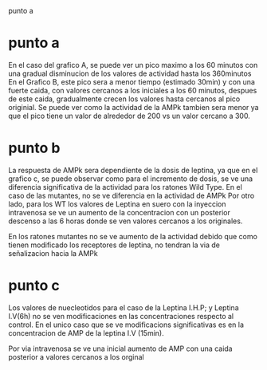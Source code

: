 punto a 

# punto a 

En el caso del grafico A, se puede ver un pico maximo a los 60 minutos con una gradual disminucion de los valores de actividad hasta los 360minutos
En el Grafico B, este pico sera a menor tiempo (estimado 30min) y con una fuerte caida, con valores cercanos a los iniciales a los 60 minutos, despues de este caida, gradualmente crecen los valores hasta cercanos al pico originial.
Se puede ver como la actividad de la AMPk tambien sera menor ya que el pico tiene un valor de alrededor de 200 vs un valor cercano a 300.

# punto b

La respuesta de AMPk sera dependiente de la dosis de leptina, ya que en el grafico c, se puede observar como para el incremento de dosis, se ve una diferencia significativa de la actividad para los ratones Wild Type.
 En el caso de las mutantes, no se ve diferencia en la actividad de AMPk
 Por otro lado, para los WT los valores de Leptina en suero con la inyeccion intravenosa se ve un aumento de la concentracion con un posterior descenso a las 6 horas donde se ven valores cercanos a los originales.
 
  En los ratones mutantes no se ve aumento de la actividad debido que como tienen modificado los receptores de leptina, no tendran la via de señalizacion hacia la AMPk
  
  # punto c
  
  Los valores de nuecleotidos para el caso de la Leptina I.H.P; y Leptina I.V(6h) no se ven modificaciones en las concentraciones respecto al control.
   En el unico caso que se ve modificacions significativas es en la concentracion de AMP de la leptina I.V (15min).
 
 Por via intravenosa se ve una inicial aumento de  AMP con una caida posterior a valores cercanos a los orginal
 
